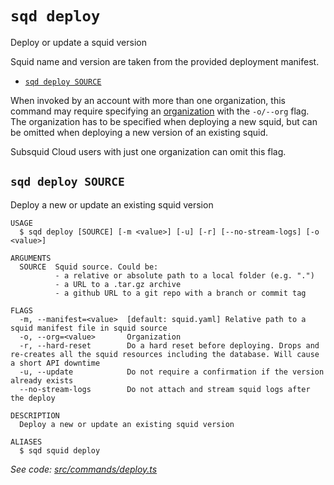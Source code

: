 `sqd deploy`
============

Deploy or update a squid version

Squid name and version are taken from the provided deployment manifest.

* [`sqd deploy SOURCE`](#sqd-deploy-source)

When invoked by an account with more than one organization, this command may require specifying an [organization](/cloud/resources/organizations) with the `-o/--org` flag. The organization has to be specified when deploying a new squid, but can be omitted when deploying a new version of an existing squid.

Subsquid Cloud users with just one organization can omit this flag.

## `sqd deploy SOURCE`

Deploy a new or update an existing squid version

```
USAGE
  $ sqd deploy [SOURCE] [-m <value>] [-u] [-r] [--no-stream-logs] [-o <value>]

ARGUMENTS
  SOURCE  Squid source. Could be:
          - a relative or absolute path to a local folder (e.g. ".")
          - a URL to a .tar.gz archive
          - a github URL to a git repo with a branch or commit tag

FLAGS
  -m, --manifest=<value>  [default: squid.yaml] Relative path to a squid manifest file in squid source
  -o, --org=<value>       Organization
  -r, --hard-reset        Do a hard reset before deploying. Drops and re-creates all the squid resources including the database. Will cause a short API downtime
  -u, --update            Do not require a confirmation if the version already exists
  --no-stream-logs        Do not attach and stream squid logs after the deploy

DESCRIPTION
  Deploy a new or update an existing squid version

ALIASES
  $ sqd squid deploy
```

_See code: [src/commands/deploy.ts](https://github.com/subsquid/squid-cli/tree/master/src/commands/deploy.ts)_
